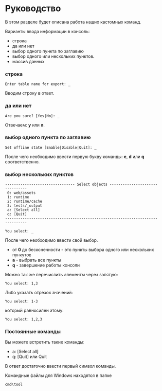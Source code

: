 Руководство
===

В этом разделе будет описана работа наших кастомных команд. 

Варианты ввода информации в консоль:

* строка
* да или нет
* выбор одного пункта по заглавию
* выбор одного или нескольких пунктов.
* массив данных

### строка

```
Enter table name for export: _
```

Вводим строку в ответ.

### да или нет

```
Are you sure? [Yes|No]: _
```

Отвечаем: **y** или **n**.

### выбор одного пункта по заглавию

```
Set offline state [Enable|Disable|Quit]: _
```

После чего необходимо ввести первую букву команды: **e**, **d** или **q** соответственно.

### выбор нескольких пунктов

```
-------------------------------- Select objects --------------------------------
 0: web/assets
 1: runtime
 2: runtime/cache
 3: tests/_output
 a: [Select all]
 q: [Quit]
--------------------------------------------------------------------------------

You select: _
```

После чего необходимо ввести свой выбор.

* от **0** до бесконечности - это пункты выбора одного или нескольких пункутов
* **a** - выбрать все пункты
* **q** - завершение работы консоли

Можно так же перечислить элементы через запятую:

```
You select: 1,3
```

Либо указать отрезок значений:

```
You select: 1-3
```

который равносилен этому:

```
You select: 1,2,3
```

### Постоянные команды

Вы можете встретить такие команды:

* a: [Select all]
* q: [Quit] или Quit

В ответ достаточно ввести первый символ команды.

Командные файлы для Windows находятся в папке

```
cmd\tool
```
